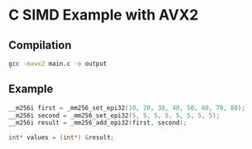 # C SIMD Example with AVX2

## Compilation

```sh
gcc -mavx2 main.c -o output
```

## Example

```c
__m256i first = _mm256_set_epi32(10, 20, 30, 40, 50, 60, 70, 80);
__m256i second = _mm256_set_epi32(5, 5, 5, 5, 5, 5, 5, 5);
__m256i result = _mm256_add_epi32(first, second);

int* values = (int*) &result;
```
